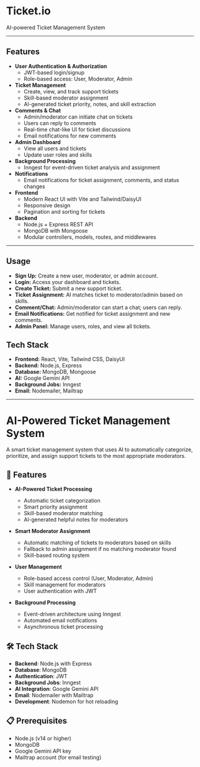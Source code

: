 # Ticket.io

AI-powered Ticket Management System

---

## Features

- **User Authentication & Authorization**
   - JWT-based login/signup
   - Role-based access: User, Moderator, Admin
- **Ticket Management**
   - Create, view, and track support tickets
   - Skill-based moderator assignment
   - AI-generated ticket priority, notes, and skill extraction
- **Comments & Chat**
   - Admin/moderator can initiate chat on tickets
   - Users can reply to comments
   - Real-time chat-like UI for ticket discussions
   - Email notifications for new comments
- **Admin Dashboard**
   - View all users and tickets
   - Update user roles and skills
- **Background Processing**
   - Inngest for event-driven ticket analysis and assignment
- **Notifications**
   - Email notifications for ticket assignment, comments, and status changes
- **Frontend**
   - Modern React UI with Vite and Tailwind/DaisyUI
   - Responsive design
   - Pagination and sorting for tickets
- **Backend**
   - Node.js + Express REST API
   - MongoDB with Mongoose
   - Modular controllers, models, routes, and middlewares

---

## Usage

- **Sign Up:** Create a new user, moderator, or admin account.
- **Login:** Access your dashboard and tickets.
- **Create Ticket:** Submit a new support ticket.
- **Ticket Assignment:** AI matches ticket to moderator/admin based on skills.
- **Comment/Chat:** Admin/moderator can start a chat; users can reply.
- **Email Notifications:** Get notified for ticket assignment and new comments.
- **Admin Panel:** Manage users, roles, and view all tickets.



## Tech Stack
- **Frontend:** React, Vite, Tailwind CSS, DaisyUI
- **Backend:** Node.js, Express
- **Database:** MongoDB, Mongoose
- **AI:** Google Gemini API
- **Background Jobs:** Inngest
- **Email:** Nodemailer, Mailtrap

---

# AI-Powered Ticket Management System

A smart ticket management system that uses AI to automatically categorize, prioritize, and assign support tickets to the most appropriate moderators.

## 🚀 Features

- **AI-Powered Ticket Processing**

  - Automatic ticket categorization
  - Smart priority assignment
  - Skill-based moderator matching
  - AI-generated helpful notes for moderators

- **Smart Moderator Assignment**

  - Automatic matching of tickets to moderators based on skills
  - Fallback to admin assignment if no matching moderator found
  - Skill-based routing system

- **User Management**

  - Role-based access control (User, Moderator, Admin)
  - Skill management for moderators
  - User authentication with JWT

- **Background Processing**
  - Event-driven architecture using Inngest
  - Automated email notifications
  - Asynchronous ticket processing

## 🛠️ Tech Stack

- **Backend**: Node.js with Express
- **Database**: MongoDB
- **Authentication**: JWT
- **Background Jobs**: Inngest
- **AI Integration**: Google Gemini API
- **Email**: Nodemailer with Mailtrap
- **Development**: Nodemon for hot reloading

## 📋 Prerequisites

- Node.js (v14 or higher)
- MongoDB
- Google Gemini API key
- Mailtrap account (for email testing)